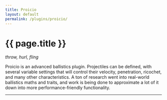```yaml
---
title: Proicio
layout: default
permalink: /plugins/proicio/
---
```


<h1 class="fa-h1 proicio">{{ page.title }}</h1>

_throw, hurl, fling_

Proicio is an advanced ballistics plugin. Projectiles can be defined, with several variable settings that will control their velocity, penetration, ricochet, and many other characteristics. A ton of research went into real-world ballistics maths and traits, and work is being done to approximate a lot of it down into more performance-friendly functionality. 

-----
